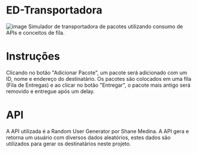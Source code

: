 # ED-Transportadora
![image](https://github.com/user-attachments/assets/199868af-f658-4ad4-acff-5dd13306a767)
Simulador de transportadora de pacotes utilizando consumo de APIs e conceitos de fila.
# Instruções
Clicando no botão "Adicionar Pacote", um pacote será adicionado com um ID, nome e endereço do destinatário.
Os pacotes são colocados em uma fila (Fila de Entregas) e ao clicar no botão "Entregar", o pacote mais antigo será removido e entregue após um delay.
# API
A API utilizada é a Random User Generator por Shane Medina.
A API gera e retorna um usuário com diversos dados aleatórios, estes dados são utilizados para gerar os destinatários neste projeto.
